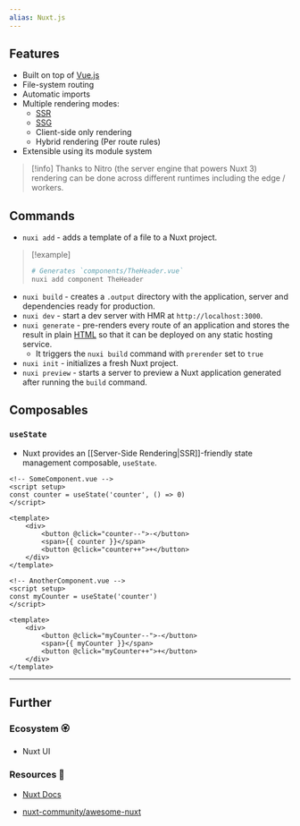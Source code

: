 ```yaml
---
alias: Nuxt.js
---
```

## Features

- Built on top of [Vue.js](Vue.js.md)
- File-system routing
- Automatic imports
- Multiple rendering modes:
    - [SSR](Server-Side%20Rendering.md)
    - [SSG](Static%20Site%20Generators.md)
    - Client-side only rendering
    - Hybrid rendering (Per route rules)
- Extensible using its module system

> [!info]
> Thanks to Nitro (the server engine that powers Nuxt 3) rendering can be done across different runtimes including the edge / workers.
## Commands

- `nuxi add` - adds a template of a file to a Nuxt project.

> [!example]
> ```bash
> # Generates `components/TheHeader.vue`
> nuxi add component TheHeader
> ```

- `nuxi build` - creates a `.output` directory with the application, server and dependencies ready for production.
- `nuxi dev` - start a dev server with HMR at `http://localhost:3000`.
- `nuxi generate` - pre-renders every route of an application and stores the result in plain [HTML](HTML.md) so that it can be deployed on any static hosting service. 
    - It triggers the `nuxi build` command with `prerender` set to `true`
- `nuxi init` - initializes a fresh Nuxt project.
- `nuxi preview` - starts a server to preview a Nuxt application generated after running the `build` command.
## Composables
### `useState`

- Nuxt provides an [[Server-Side Rendering|SSR]]-friendly state management composable,  `useState`.

```vue
<!-- SomeComponent.vue -->
<script setup>
const counter = useState('counter', () => 0)
</script>

<template>
    <div>
        <button @click="counter--">-</button>
        <span>{{ counter }}</span>
        <button @click="counter++">+</button>
    </div>
</template>
```

```vue
<!-- AnotherComponent.vue -->
<script setup>
const myCounter = useState('counter')
</script>

<template>
    <div>
        <button @click="myCounter--">-</button>
        <span>{{ myCounter }}</span>
        <button @click="myCounter++">+</button>
    </div>
</template>
```


---
## Further
### Ecosystem 🏵

- Nuxt UI
### Resources 🧩

- [Nuxt Docs](https://nuxt.com/docs)

- [nuxt-community/awesome-nuxt](https://github.com/nuxt-community/awesome-nuxt)
